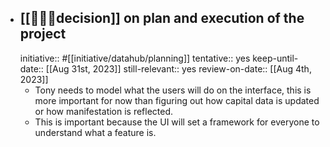 - ## [[👩🏻‍⚖️decision]] on plan and execution of the project
  initiative:: #[[initiative/datahub/planning]] 
  tentative:: yes
  keep-until-date:: [[Aug 31st, 2023]] 
  still-relevant:: yes
  review-on-date:: [[Aug 4th, 2023]]
	- Tony needs to model what the users will do on the interface, this is more important for now than figuring out how capital data is updated or how manifestation is reflected.
	- This is important because the UI will set a framework for everyone to understand what a feature is.